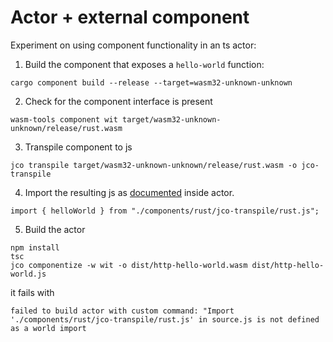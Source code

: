 # Actor + external component

Experiment on using component functionality in an ts actor: 

1. Build the component that exposes a `hello-world` function: 
```
cargo component build --release --target=wasm32-unknown-unknown
```

2. Check for the component interface is present
```
wasm-tools component wit target/wasm32-unknown-unknown/release/rust.wasm
```

3. Transpile component to js 
```
jco transpile target/wasm32-unknown-unknown/release/rust.wasm -o jco-transpile
```

4. Import the resulting js as [documented](https://github.com/bytecodealliance/jco?tab=readme-ov-file#transpile) inside actor.
```
import { helloWorld } from "./components/rust/jco-transpile/rust.js";

```

5. Build the actor 
```
npm install
tsc
jco componentize -w wit -o dist/http-hello-world.wasm dist/http-hello-world.js
```

it fails with
```
failed to build actor with custom command: "Import './components/rust/jco-transpile/rust.js' in source.js is not defined as a world import
```

